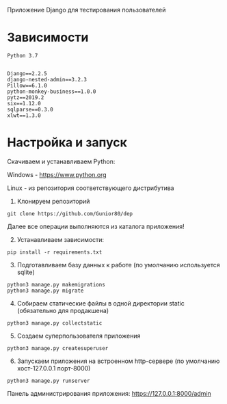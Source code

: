 Приложение Django для тестирования пользователей

# Зависимости
```
Python 3.7


Django==2.2.5
django-nested-admin==3.2.3
Pillow==6.1.0
python-monkey-business==1.0.0
pytz==2019.2
six==1.12.0
sqlparse==0.3.0
xlwt==1.3.0
```

# Настройка и запуск

Скачиваем и устанавливаем Python:

Windows - https://www.python.org

Linux - из репозитория соответствующего дистрибутива

1. Клонируем репозиторий
```
git clone https://github.com/Gunior80/dep
```
Далее все операции выполняются из каталога приложения!

2. Устанавливаем зависимости:
```
pip install -r requirements.txt
```

3. Подготавливаем базу данных к работе (по умолчанию используется sqlite)
```
python3 manage.py makemigrations
python3 manage.py migrate
```

4. Собираем статические файлы в одной директории static (обязательно для продакшена)
```
python3 manage.py collectstatic
```

5. Создаем суперпользователя приложения
```
python3 manage.py createsuperuser
```

6. Запускаем приложения на встроенном http-сервере (по умолчанию хост-127.0.0.1 порт-8000)
```
python3 manage.py runserver

```

Панель администрирования приложения: https://127.0.0.1:8000/admin

